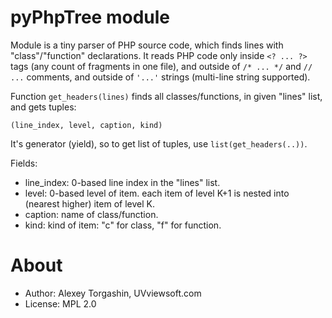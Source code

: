 # pyPhpTree module

Module is a tiny parser of PHP source code, which finds lines with "class"/"function" declarations. It reads PHP code only inside `<? ... ?>` tags (any count of fragments in one file), and outside of `/* ... */` and `// ...` comments, and outside of `'...'` strings (multi-line string supported).

Function `get_headers(lines)` finds all classes/functions, in given "lines" list, and gets tuples:

    (line_index, level, caption, kind)
    
It's generator (yield), so to get list of tuples, use `list(get_headers(..))`.
  
Fields:

- line_index: 0-based line index in the "lines" list.
- level: 0-based level of item. each item of level K+1 is nested into (nearest higher) item of level K.
- caption: name of class/function.
- kind: kind of item: "c" for class, "f" for function.

# About

- Author: Alexey Torgashin, UVviewsoft.com 
- License: MPL 2.0
